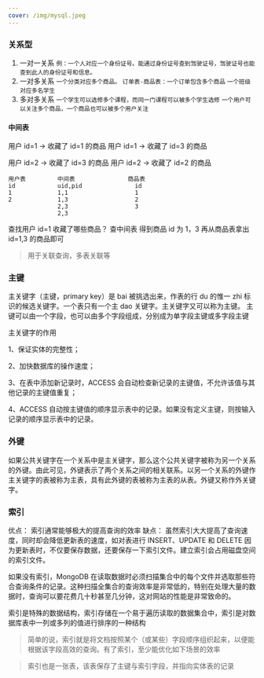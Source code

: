 ```yaml
---
cover: /img/mysql.jpeg
---
```


### 关系型

1. 一对一关系
   `例：一个人对应一个身份证号。能通过身份证号查到驾驶证号，驾驶证号也能查到此人的身份证号和信息。 `
2. 一对多关系
   `一个分类对应多个商品。`
   `订单表-商品表：一个订单包含多个商品`
   `一个班级对应多名学生`
3. 多对多关系
   `一个学生可以选修多个课程，而同一门课程可以被多个学生选修`
   `一个用户可以关注多个商品，一个商品也可以被多个用户关注`

#### 中间表

用户 id=1 -> 收藏了 id=1 的商品
用户 id=1 -> 收藏了 id=3 的商品

用户 id=2 -> 收藏了 id=3 的商品
用户 id=2 -> 收藏了 id=2 的商品

```
用户表         中间表               商品表
id            uid,pid               id
1             1,1                   1
2             1,3                   2
              2,3                   3
              2,3
```

查找用户 id=1 收藏了哪些商品？
查中间表 得到商品 id 为 1，3
再从商品表拿出 id=1,3 的商品即可

> 用于关联查询，多表关联等

### 主键

主关键字（主键，primary key）是 bai 被挑选出来，作表的行 du 的惟一 zhi 标识的候选关键字。一个表只有一个主 dao 关键字。主关键字又可以称为主键。 主键可以由一个字段，也可以由多个字段组成，分别成为单字段主键或多字段主键

主关键字的作用

1、保证实体的完整性；

2、加快数据库的操作速度；

3、在表中添加新记录时，ACCESS 会自动检查新记录的主键值，不允许该值与其他记录的主键值重复；

4、ACCESS 自动按主键值的顺序显示表中的记录。如果没有定义主键，则按输入记录的顺序显示表中的记录。

### 外键

如果公共关键字在一个关系中是主关键字，那么这个公共关键字被称为另一个关系的外键。由此可见，外键表示了两个关系之间的相关联系。以另一个关系的外键作主关键字的表被称为主表，具有此外键的表被称为主表的从表。外键又称作外关键字。

### 索引

优点：
索引通常能够极大的提高查询的效率
缺点：
虽然索引大大提高了查询速度，同时却会降低更新表的速度，如对表进行 INSERT、UPDATE 和 DELETE
因为更新表时，不仅要保存数据，还要保存一下索引文件。建立索引会占用磁盘空间的索引文件。

如果没有索引，MongoDB 在读取数据时必须扫描集合中的每个文件并选取那些符合查询条件的记录。这种扫描全集合的查询效率是非常低的，特别在处理大量的数据时，查询可以要花费几十秒甚至几分钟，这对网站的性能是非常致命的。

索引是特殊的数据结构，索引存储在一个易于遍历读取的数据集合中，索引是对数据库表中一列或多列的值进行排序的一种结构

> 简单的说，索引就是将文档按照某个（或某些）字段顺序组织起来，以便能根据该字段高效的查询。有了索引，至少能优化如下场景的效率

> 索引也是一张表，该表保存了主键与索引字段，并指向实体表的记录
